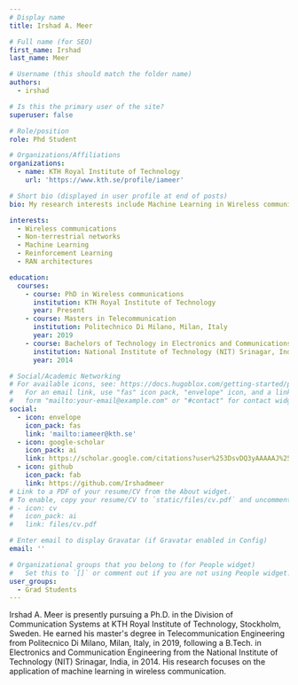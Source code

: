 ```yaml
---
# Display name
title: Irshad A. Meer

# Full name (for SEO)
first_name: Irshad
last_name: Meer

# Username (this should match the folder name)
authors:
  - irshad

# Is this the primary user of the site?
superuser: false

# Role/position
role: Phd Student

# Organizations/Affiliations
organizations:
  - name: KTH Royal Institute of Technology
    url: 'https://www.kth.se/profile/iameer'

# Short bio (displayed in user profile at end of posts)
bio: My research interests include Machine Learning in Wireless communications with focus on Reinforcement Learning.

interests:
  - Wireless communications
  - Non-terrestrial networks
  - Machine Learning
  - Reinforcement Learning
  - RAN architectures

education:
  courses:
    - course: PhD in Wireless communications
      institution: KTH Royal Institute of Technology
      year: Present
    - course: Masters in Telecommunication
      institution: Politechnico Di Milano, Milan, Italy
      year: 2019
    - course: Bachelors of Technology in Electronics and Communications Engineering
      institution: National Institute of Technology (NIT) Srinagar, India
      year: 2014

# Social/Academic Networking
# For available icons, see: https://docs.hugoblox.com/getting-started/page-builder/#icons
#   For an email link, use "fas" icon pack, "envelope" icon, and a link in the
#   form "mailto:your-email@example.com" or "#contact" for contact widget.
social:
  - icon: envelope
    icon_pack: fas
    link: 'mailto:iameer@kth.se'
  - icon: google-scholar
    icon_pack: ai
    link: https://scholar.google.com/citations?user%253DsvDQ3yAAAAAJ%2526hl%253Den
  - icon: github
    icon_pack: fab
    link: https://github.com/Irshadmeer
# Link to a PDF of your resume/CV from the About widget.
# To enable, copy your resume/CV to `static/files/cv.pdf` and uncomment the lines below.
# - icon: cv
#   icon_pack: ai
#   link: files/cv.pdf

# Enter email to display Gravatar (if Gravatar enabled in Config)
email: ''

# Organizational groups that you belong to (for People widget)
#   Set this to `[]` or comment out if you are not using People widget.
user_groups:
  - Grad Students
---
```


Irshad A. Meer is presently pursuing a Ph.D. in the Division of Communication Systems at KTH Royal Institute of Technology, Stockholm, Sweden. He earned his master's degree in Telecommunication Engineering from Politecnico Di Milano, Milan, Italy, in 2019, following a B.Tech. in Electronics and Communication Engineering from the National Institute of Technology (NIT) Srinagar, India, in 2014. His research focuses on the application of machine learning in wireless communication.